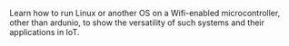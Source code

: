 Learn how to run Linux or another OS on a Wifi-enabled microcontroller, other than ardunio, to show the versatility of such systems and their applications in IoT.
